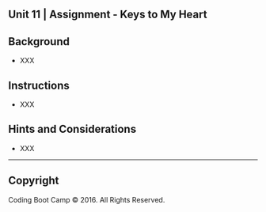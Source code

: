 ## Unit 11 | Assignment - Keys to My Heart

## Background

* XXX

## Instructions

* XXX

## Hints and Considerations

* XXX

----

## Copyright

Coding Boot Camp © 2016. All Rights Reserved.
